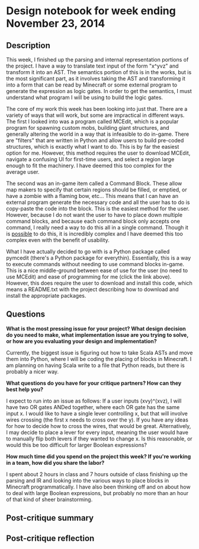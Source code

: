 # Design notebook for week ending November 23, 2014

## Description

This week, I finished up the parsing and internal representation portions of the project.
I have a way to translate text input of the form "x^yvz" and transform it into an AST.
The semantics portion of this is in the works, but is the most significant part, as it
involves taking the AST and transforming it into a form that can be read by Minecraft or
some external program to generate the expression as logic gates. In order to get the
semantics, I must understand what program I will be using to build the logic gates.

The core of my work this week has been looking into just that. There are a variety of ways
that will work, but some are impractical in different ways. The first I looked into was a 
program called MCEdit, which is a popular program for spawning custom mobs, building giant
structures, and generally altering the world in a way that is infeasible to do in-game. 
There are "filters" that are written in Python and allow users to build pre-coded structures,
which is exactly what I want to do. This is by far the easiest option for me. However, this
method requires the user to download MCEdit, navigate a confusing UI for first-time users,
and select a region large enough to fit the machinery. I have deemed this too complex for
the average user.

The second was an in-game item called a Command Block. These allow map makers to specify that
certain regions should be filled, or emptied, or have a zombie with a flaming bow, etc... This
means that I can have an external program generate the necessary code and all the user has to
do is copy-paste the code into the block. This is the easiest method for the user. However, 
because I do not want the user to have to place down multiple command blocks, and because each
command block only accepts one command, I really need a way to do this all in a single command.
Though it is <a href="https://www.youtube.com/watch?v=mGtGmmcdQZU">possible</a> to do this,
it is incredibly complex and I have deemed this too complex even with the benefit of usability.

What I have actually decided to go with is a Python package called pymcedit (there's a Python
package for everythin). Essentially, this is a way to execute commands without needing to
use command blocks in-game. This is a nice middle-ground between ease of use for the user (no
need to use MCEdit) and ease of programming for me (click the link above). However, this does
require the user to download and install this code, which means a README.txt with the project
describing how to download and install the appropriate packages.

## Questions

**What is the most pressing issue for your project? What design decision do
you need to make, what implementation issue are you trying to solve, or how
are you evaluating your design and implementation?**

Currently, the biggest issue is figuring out how to take Scala ASTs and move
them into Python, where I will be coding the placing of blocks in Minecraft.
I am planning on having Scala write to a file that Python reads, but there
is probably a nicer way.

**What questions do you have for your critique partners? How can they best help
you?**

I expect to run into an issue as follows: If a user inputs (xvy)^(xvz), I will have two
OR gates ANDed together, where each OR gate has the same input x. I would like to have a
single lever controlling x, but that will involve wires crossing (the first x needs to
cross over the y). If you have any ideas for how to decide how to cross the wires, that
would be great. Alternatively, I may decide to place a lever for every input, meaning the
user would have to manually flip both levers if they wanted to change x. Is this reasonable,
or would this be too difficult for larger Boolean expressions?

**How much time did you spend on the project this week? If you're working in a
team, how did you share the labor?**

I spent about 2 hours in class and 7 hours outside of class finishing up the parsing and IR
and looking into the various ways to place blocks in Minecraft programmatically. I have also
been thinking off and on about how to deal with large Boolean expressions, but probably no
more than an hour of that kind of sheer brainstorming.

## Post-critique summary

## Post-critique reflection

